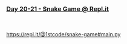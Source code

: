 
<h3><a href="https://repl.it/talk/share/Snake-Game/115729" target="_blank">Day 20-21 - Snake Game @ Repl.it</a></h3>

<br />
<br />
<a href="https://repl.it/@1stcode/snake-game#main.py">https://repl.it/@1stcode/snake-game#main.py</a>

